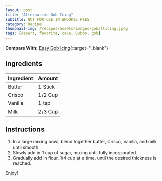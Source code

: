 ```yaml
---
layout: post
title: "Alternative Gob Icing"
subtitle: NOT FOR USE IN WHOOPIE PIES
category: Recipe
thumbnail-img: /recipes/assets/images/gobalticing.jpeg
tags: [desert, favorite, cake, Bubby, gob]
---
```


**Compare With:**  [Easy Gob Icing](/2023-02-01-Easy-Gob-Icing/){:target="_blank"}

## Ingredients

| Ingredient | Amount|
| :------ |:--- |
| Butter | 1 Stick |
| Crisco | 1/2 Cup |
| Vanilla | 1 tsp |
| Milk | 2/3 Cup |


## Instructions

1. In a large mixing bowl, blend together butter, Crisco, vanilla, and milk until smooth.
2. Slowly add in 1 cup of sugar, mixing until fully incorporated.
3. Gradually add in flour, 1/4 cup at a time, until the desired thickness is reached.

Enjoy!

